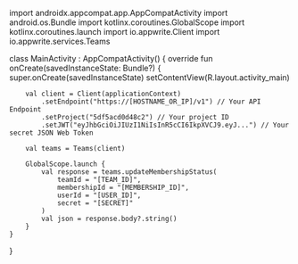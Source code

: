 import androidx.appcompat.app.AppCompatActivity
import android.os.Bundle
import kotlinx.coroutines.GlobalScope
import kotlinx.coroutines.launch
import io.appwrite.Client
import io.appwrite.services.Teams

class MainActivity : AppCompatActivity() {
    override fun onCreate(savedInstanceState: Bundle?) {
        super.onCreate(savedInstanceState)
        setContentView(R.layout.activity_main)

        val client = Client(applicationContext)
            .setEndpoint("https://[HOSTNAME_OR_IP]/v1") // Your API Endpoint
            .setProject("5df5acd0d48c2") // Your project ID
            .setJWT("eyJhbGciOiJIUzI1NiIsInR5cCI6IkpXVCJ9.eyJ...") // Your secret JSON Web Token

        val teams = Teams(client)

        GlobalScope.launch {
            val response = teams.updateMembershipStatus(
                teamId = "[TEAM_ID]",
                membershipId = "[MEMBERSHIP_ID]",
                userId = "[USER_ID]",
                secret = "[SECRET]"
            )
            val json = response.body?.string()        
        }
    }
}